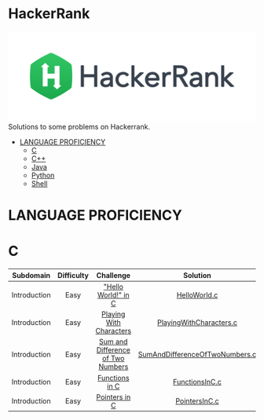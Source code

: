 # HackerRank
[![My hackerrank profile](images/HackerRankLogo.svg)](https://www.hackerrank.com/ruchirtoshniwal1)
Solutions to some problems on Hackerrank.

* [LANGUAGE PROFICIENCY](#language-proficiency)
    * [C](#c)
    * [C++](#c++)
    * [Java](#java)
    * [Python](#python)
    * [Shell](#shell)

# LANGUAGE PROFICIENCY
# C

| Subdomain | Difficulty | Challenge | Solution |
|:--:|:--:|:--:|:--:|
| Introduction | Easy | ["Hello World!" in C](https://www.hackerrank.com/challenges/hello-world-c/problem) | [HelloWorld.c](C/HelloWorld.c) 
| Introduction | Easy | [Playing With Characters](https://www.hackerrank.com/challenges/playing-with-characters/problem) | [PlayingWithCharacters.c](C/PlayingWithCharacters.c)
| Introduction | Easy | [Sum and Difference of Two Numbers](https://www.hackerrank.com/challenges/sum-numbers-c/problem) | [SumAndDifferenceOfTwoNumbers.c](LANGUAGE%20PROFICIENCY/C/Introduction/SumAndDifferenceOfTwoNumbers.c)
| Introduction | Easy | [Functions in C](https://www.hackerrank.com/challenges/functions-in-c/problem) | [FunctionsInC.c](C/FunctionsInC.c)
| Introduction | Easy | [Pointers in C](https://www.hackerrank.com/challenges/pointer-in-c/problem) | [PointersInC.c](C/PointersInC.c)
